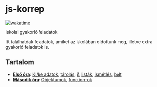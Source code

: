 # js-korrep

[![wakatime](https://wakatime.com/badge/github/Legolaszstudio/js-korrep.svg)](https://wakatime.com/badge/github/Legolaszstudio/js-korrep)

Iskolai gyakorló feladatok

Itt találhatóak feladatok, amiket az iskolában oldottunk meg, illetve extra gyakorló feladatok is.

## Tartalom

- **[Első óra](/Elso/)**: [Ki/be adatok](./Elso/alert_log_prompt.md), [tárolás](./Elso/valtozo.md), [if](./Elso/if.md), [listák](./Elso/array.md), [ismétlés](./Elso/ciklus.md), [bolt](./Elso/bolt.md)
- **[Második óra](/Masodik/)**: [Objektumok](./Masodik/object.md), [function-ok](./Masodik/func.md)
